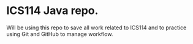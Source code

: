 # ICS114 Java repo.
Will be using this repo to save all work related to ICS114
and to practice using Git and GitHub to manage workflow.
